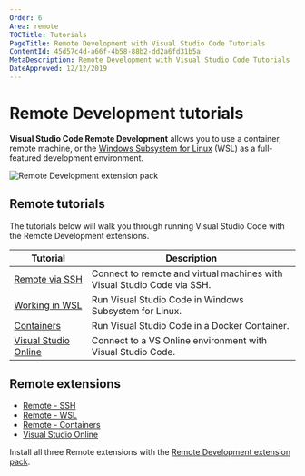 ```yaml
---
Order: 6
Area: remote
TOCTitle: Tutorials
PageTitle: Remote Development with Visual Studio Code Tutorials
ContentId: 45d57c4d-a66f-4b58-88b2-dd2a6fd31b5a
MetaDescription: Remote Development with Visual Studio Code Tutorials
DateApproved: 12/12/2019
---
```

# Remote Development tutorials

**Visual Studio Code Remote Development** allows you to use a container, remote machine, or the [Windows Subsystem for Linux](https://docs.microsoft.com/windows/wsl) (WSL) as a full-featured development environment.

![Remote Development extension pack](images/remote-tutorials/remote-extension-pack.png)

## Remote tutorials

The tutorials below will walk you through running Visual Studio Code with the Remote Development extensions.

Tutorial | Description
--- | ---
[Remote via SSH](/remote-tutorials/ssh/getting-started) | Connect to remote and virtual machines with Visual Studio Code via SSH.
[Working in WSL](/remote-tutorials/wsl/getting-started) | Run Visual Studio Code in Windows Subsystem for Linux.
[Containers](/remote-tutorials/containers/getting-started) | Run Visual Studio Code in a Docker Container.
[Visual Studio Online](https://docs.microsoft.com/visualstudio/online/how-to/vscode) | Connect to a VS Online environment with Visual Studio Code.

## Remote extensions

* [Remote - SSH](https://marketplace.visualstudio.com/items?itemName=ms-vscode-remote.remote-ssh)
* [Remote - WSL](https://marketplace.visualstudio.com/items?itemName=ms-vscode-remote.remote-wsl)
* [Remote - Containers](https://marketplace.visualstudio.com/items?itemName=ms-vscode-remote.remote-containers)
* [Visual Studio Online](https://marketplace.visualstudio.com/items?itemName=ms-vsonline.vsonline)

Install all three Remote extensions with the [Remote Development extension pack](https://marketplace.visualstudio.com/items?itemName=ms-vscode-remote.vscode-remote-extensionpack).
